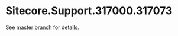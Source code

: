 # Sitecore.Support.317000.317073

See [master branch](https://github.com/sitecoresupport/Sitecore.Support.317000.317073) for details.
